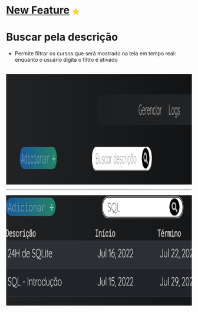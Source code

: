   # [New Feature](https://github.com/samuelvictorol/Semana1Cast/blob/main/Features/FeatureBuscarDescricao.md) <img align="center" height="20px" width="20px" src="/Features/img/new.png" alt="nova feature"/>
 
 # Buscar pela descrição 
 
 - Permite filtrar os cursos que será mostrado na tela em tempo real: enquanto o usuário digita o filtro é ativado

 <div style="display: inline_block"><br>
  <img  align="center" height="300px" width="100%" src="/Features/img/buscar.png" alt="ft1"/>  
   <hr/>
  <img margin-top="20px" align="center" height="300px" width="100%" src="/Features/img/buscar2.png" alt="ft2"/>  
 </div> 
 
